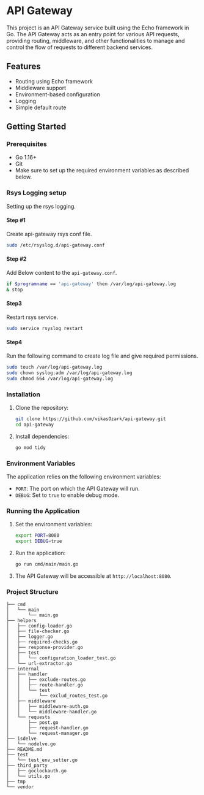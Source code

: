 # API Gateway

This project is an API Gateway service built using the Echo framework in Go. The API Gateway acts as an entry point for various API requests, providing routing, middleware, and other functionalities to manage and control the flow of requests to different backend services.

## Features

- Routing using Echo framework
- Middleware support
- Environment-based configuration
- Logging
- Simple default route

## Getting Started

### Prerequisites

- Go 1.16+
- Git
- Make sure to set up the required environment variables as described below.

### Rsys Logging setup
Setting up the rsys logging.

#### Step #1
Create api-gateway rsys conf file. 
```bash
sudo /etc/rsyslog.d/api-gateway.conf
```

#### Step #2
Add Below content to the `api-gateway.conf`.
```bash
if $programname == 'api-gateway' then /var/log/api-gateway.log
& stop
```

#### Step3 
Restart rsys service.
```bash
sudo service rsyslog restart
```

#### Step4 
Run the following command to create log file and give required permissions.
```bash
sudo touch /var/log/api-gateway.log
sudo chown syslog:adm /var/log/api-gateway.log
sudo chmod 664 /var/log/api-gateway.log
```

### Installation

1. Clone the repository:

    ```sh
    git clone https://github.com/vikasOzark/api-gateway.git
    cd api-gateway
    ```

2. Install dependencies:

    ```sh
    go mod tidy
    ```

### Environment Variables

The application relies on the following environment variables:

- `PORT`: The port on which the API Gateway will run.
- `DEBUG`: Set to `true` to enable debug mode.

### Running the Application

1. Set the environment variables:

    ```sh
    export PORT=8080
    export DEBUG=true
    ```

2. Run the application:

    ```sh
    go run cmd/main/main.go
    ```

3. The API Gateway will be accessible at `http://localhost:8080`.

### Project Structure

```plaintext
├── cmd
│   └── main
│       └── main.go
├── helpers
│   ├── config-loader.go
│   ├── file-checker.go
│   ├── logger.go
│   ├── required-checks.go
│   ├── response-provider.go
│   ├── test
│   │   └── configuration_loader_test.go
│   └── url-extractor.go
├── internal
│   ├── handler
│   │   ├── exclude-routes.go
│   │   ├── route-handler.go
│   │   └── test
│   │       └── exclud_routes_test.go
│   ├── middleware
│   │   ├── middleware-auth.go
│   │   └── middleware-handler.go
│   └── requests
│       ├── post.go
│       ├── request-handler.go
│       └── request-manager.go
├── isdelve
│   └── nodelve.go
├── README.md
├── test
│   └── test_env_setter.go
├── third_party
│   ├── goclockauth.go
│   └── utils.go
├── tmp
└── vendor
```